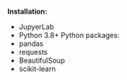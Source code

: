**Installation:**
- JupyerLab
- Python 3.8+
Python packages:
- pandas
- requests
- BeautifulSoup
- scikit-learn
